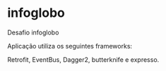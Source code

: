 # infoglobo
Desafio infoglobo

Aplicação utiliza os seguintes frameworks:

Retrofit, EventBus, Dagger2, butterknife e expresso.

